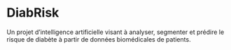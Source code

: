 # DiabRisk
Un projet d’intelligence artificielle visant à analyser, segmenter et prédire le risque de diabète à partir de données biomédicales de patients.
